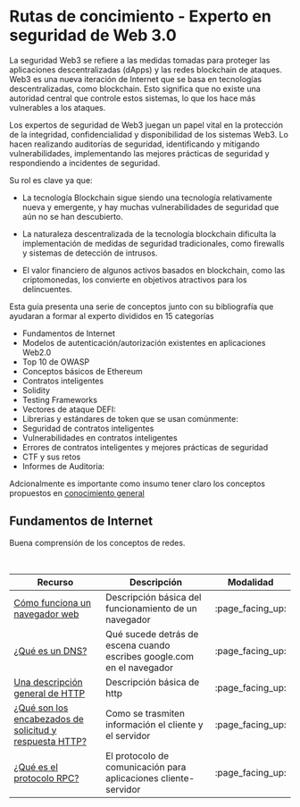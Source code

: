 # **Rutas de concimiento - Experto en seguridad de Web 3.0**

La seguridad Web3 se refiere a las medidas tomadas para proteger las aplicaciones descentralizadas (dApps) y las redes blockchain de ataques. Web3 es una nueva iteración de Internet que se basa en tecnologías descentralizadas, como blockchain. Esto significa que no existe una autoridad central que controle estos sistemas, lo que los hace más vulnerables a los ataques.

Los expertos de seguridad de Web3 juegan un papel vital en la protección de la integridad, confidencialidad y disponibilidad de los sistemas Web3. Lo hacen realizando auditorías de seguridad, identificando y mitigando vulnerabilidades, implementando las mejores prácticas de seguridad y respondiendo a incidentes de seguridad.

Su rol es clave ya que:

* La tecnología Blockchain sigue siendo una tecnología relativamente nueva y emergente, y hay muchas vulnerabilidades de seguridad que aún no se han descubierto.

* La naturaleza descentralizada de la tecnología blockchain dificulta la implementación de medidas de seguridad tradicionales, como firewalls y sistemas de detección de intrusos.

* El valor financiero de algunos activos basados en blockchain, como las criptomonedas, los convierte en objetivos atractivos para los delincuentes.

Esta guía presenta una serie de conceptos junto con su bibliografía que ayudaran a formar al experto divididos en 15 categorías

* Fundamentos de Internet
* Modelos de autenticación/autorización existentes en aplicaciones Web2.0
* Top 10 de OWASP
* Conceptos básicos de Ethereum
* Contratos inteligentes
* Solidity
* Testing Frameworks
* Vectores de ataque DEFI:
* Librerias y estándares de token que se usan comúnmente:
* Seguridad de contratos inteligentes
* Vulnerabilidades en contratos inteligentes
* Errores de contratos inteligentes y mejores prácticas de seguridad
* CTF y sus retos
* Informes de Auditoría:

Adcionalmente es importante como insumo tener claro los conceptos propuestos en [conocimiento general](../conocmiento_general/conocimiento_general.md)

## **Fundamentos de Internet**

Buena comprensión de los conceptos de redes.

<br>
<table>
  <thead>
    <tr>
      <th>Recurso</th>
      <th>Descripción</th>
      <th>Modalidad</th>
    </tr>
  </thead>
  <tbody>
    <tr>
      <td><a href="https://www.mozilla.org/en-US/firefox/browsers/what-is-a-browser/">Cómo funciona un navegador web</a></td>
      <td>
      Descripción básica del funcionamiento de un navegador
      </td>
      <td>:page_facing_up:</td>
    </tr>
    <tr>
      <td>
        <a href="https://developer.mozilla.org/en-US/docs/Web/HTTP/Headers">¿Qué es un DNS?</a>
      </td>
      <td>Qué sucede detrás de escena cuando escribes google.com en el navegador
      </td>
      <td>:page_facing_up:</td>
    </tr>
    <tr>
      <td>
        <a href="https://developer.mozilla.org/en-US/docs/Web/HTTP/Overview">Una descripción general de HTTP</a>
      </td>
      <td>Descripción básica de http
      </td>
      <td>:page_facing_up:</td>
    </tr>
    <tr>
      <td>
        <a href="https://developer.mozilla.org/en-US/docs/Web/HTTP/Headers">¿Qué son los encabezados de solicitud y respuesta HTTP?</a>
      </td>
      <td>Como se trasmiten información el cliente y el servidor
      </td>
      <td>:page_facing_up:</td>
    </tr>
    <tr>
      <td>
        <a href="https://www.guru99.com/remote-procedure-call-rpc.html">¿Qué es el protocolo RPC?</a>
      </td>
      <td>El protocolo de comunicación para aplicaciones cliente-servidor
      </td>
      <td>:page_facing_up: </td>
    </tr>
  </tbody>
</table>
<br>
